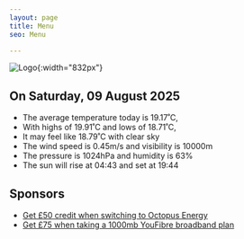```yaml
---
layout: page
title: Menu
seo: Menu

---
```


![Logo](/images/logo.jpg){:width="832px"}

<!-- weather_marker starts -->
## On Saturday, 09 August 2025

- The average temperature today is 19.17˚C,
- With highs of 19.91˚C and lows of 18.71˚C,
- It may feel like 18.79˚C with clear sky
- The wind speed is 0.45m/s and visibility is 10000m
- The pressure is 1024hPa and humidity is 63%
- The sun will rise at 04:43 and set at 19:44

<!-- weather_marker ends -->

## Sponsors

- [Get £50 credit when switching to Octopus Energy](https://bit.ly/3oD1nnS)
- [Get £75 when taking a 1000mb YouFibre broadband plan](https://aklam.io/91zWhU?)
